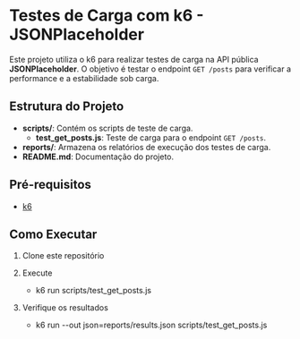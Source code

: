 # Testes de Carga com k6 - JSONPlaceholder

Este projeto utiliza o k6 para realizar testes de carga na API pública **JSONPlaceholder**. O objetivo é testar o endpoint `GET /posts` para verificar a performance e a estabilidade sob carga.

## Estrutura do Projeto

- **scripts/**: Contém os scripts de teste de carga.
  - **test_get_posts.js**: Teste de carga para o endpoint `GET /posts`.
- **reports/**: Armazena os relatórios de execução dos testes de carga.
- **README.md**: Documentação do projeto.

## Pré-requisitos

- [k6](https://k6.io/docs/get-started/installation/)

## Como Executar

1. Clone este repositório

2. Execute
   - k6 run scripts/test_get_posts.js

3. Verifique os resultados
   - k6 run --out json=reports/results.json scripts/test_get_posts.js
